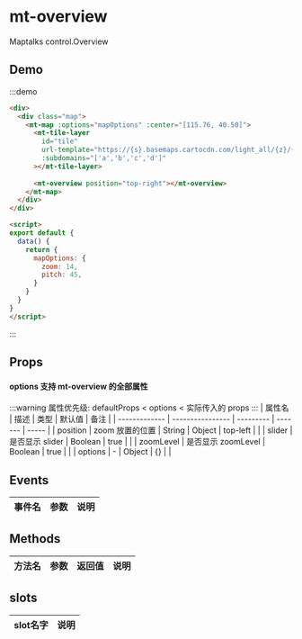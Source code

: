 # mt-overview

Maptalks control.Overview

## Demo
:::demo

```html
<div>
  <div class="map">
    <mt-map :options="mapOptions" :center="[115.76, 40.50]">
      <mt-tile-layer
        id="tile"
        url-template="https://{s}.basemaps.cartocdn.com/light_all/{z}/{x}/{y}.png"
        :subdomains="['a','b','c','d']"
      ></mt-tile-layer>
      
      <mt-overview position="top-right"></mt-overview>
    </mt-map>
  </div>
</div>

<script>
export default {
  data() {
    return {
      mapOptions: {
        zoom: 14,
        pitch: 45,
      }
    }
  }
}
</script>
```
:::

## Props
#### options 支持 mt-overview 的全部属性
:::warning
属性优先级: defaultProps < options < 实际传入的 props
:::
| 属性名         | 描述           | 类型  | 默认值 | 备注 |
| ------------- | ---------------- | --------- | ------- | ----- |
| position | zoom 放置的位置 | String \| Object | top-left |  |
| slider | 是否显示 slider | Boolean | true |  |
| zoomLevel | 是否显示 zoomLevel | Boolean | true |  |
| options | - | Object | {} |  |

## Events
| 事件名 | 参数 | 说明  |
| ------- | --------- | ---------------- |

## Methods
| 方法名 | 参数 | 返回值 | 说明  |
| ------- | --------- | --------- |---------------- |

## slots
| slot名字 | 说明 |
| ------- | --------- |
